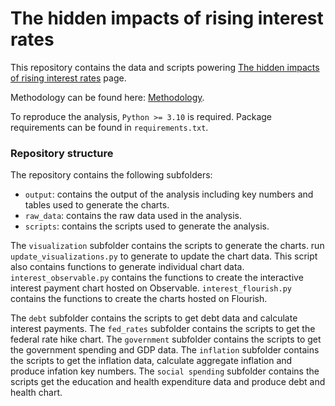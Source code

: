 # The hidden impacts of rising interest rates

This repository contains the data and scripts powering
[The hidden impacts of rising interest rates]() page.

Methodology can be found here: [Methodology]().

To reproduce the analysis, `Python >= 3.10` is required.
Package requirements can be found in `requirements.txt`.

### Repository structure


The repository contains the following subfolders:
- `output`: contains the output of the analysis including 
    key numbers and tables used to generate the charts.
- `raw_data`: contains the raw data used in the analysis.
- `scripts`: contains the scripts used to generate the analysis. 

The `visualization` subfolder contains the scripts to generate the charts.
run `update_visualizations.py` to generate to update the chart data. 
This script also contains functions to generate individual chart data.
`interest_observable.py` contains the functions to create the 
interactive interest payment chart hosted on Observable.
`interest_flourish.py` contains the functions to create the
charts hosted on Flourish.

The `debt` subfolder contains the scripts to 
get debt data and calculate interest payments. The
`fed_rates` subfolder contains the scripts to get
the federal rate hike chart. The `government` subfolder
contains the scripts to get the government spending and GDP data.
The `inflation` subfolder contains the scripts to get the inflation data,
calculate aggregate inflation and produce infation key numbers.
The `social spending` subfolder contains the scripts
get the education and health expenditure data and 
produce debt and health chart.
